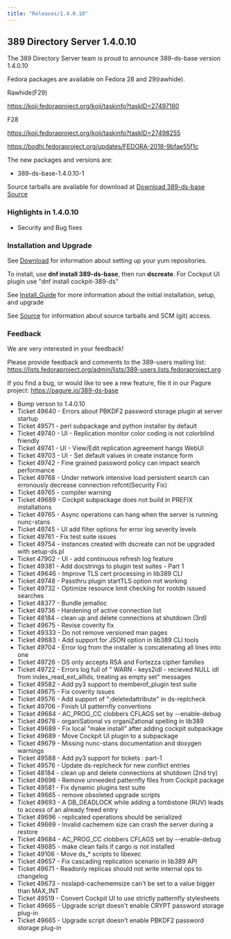 ```yaml
---
title: "Releases/1.4.0.10"
---
```


389 Directory Server 1.4.0.10
-----------------------------

The 389 Directory Server team is proud to announce 389-ds-base version 1.4.0.10

Fedora packages are available on Fedora 28 and 29(rawhide).

Rawhide(F29)

<https://koji.fedoraproject.org/koji/taskinfo?taskID=27497180>

F28

<https://koji.fedoraproject.org/koji/taskinfo?taskID=27498255>

<https://bodhi.fedoraproject.org/updates/FEDORA-2018-9bfae55f1c>

The new packages and versions are:

- 389-ds-base-1.4.0.10-1

Source tarballs are available for download at [Download 389-ds-base Source](https://releases.pagure.org/389-ds-base/389-ds-base-1.4.0.10.tar.bz2)

### Highlights in 1.4.0.10

- Security and Bug fixes

### Installation and Upgrade 

See [Download](../download.html) for information about setting up your yum repositories.

To install, use **dnf install 389-ds-base**, then run **dscreate**.  For Cockput UI plugin use "dnf install cockpit-389-ds"

See [Install\_Guide](../howto-install-389) for more information about the initial installation, setup, and upgrade

See [Source](../development/source.html) for information about source tarballs and SCM (git) access.

### Feedback

We are very interested in your feedback!

Please provide feedback and comments to the 389-users mailing list: <https://lists.fedoraproject.org/admin/lists/389-users.lists.fedoraproject.org>

If you find a bug, or would like to see a new feature, file it in our Pagure project: <https://pagure.io/389-ds-base>

- Bump verson to 1.4.0.10
- Ticket 49640 - Errors about PBKDF2 password storage plugin at server startup
- Ticket 49571 - perl subpackage and python installer by default
- Ticket 49740 - UI - Replication monitor color coding is not colorblind friendly
- Ticket 49741 - UI - View/Edit replication agreement hangs WebUI
- Ticket 49703 - UI - Set default values in create instance form
- Ticket 49742 - Fine grained password policy can impact search performance
- Ticket 49768 - Under network intensive load persistent search can erronously decrease connection refcnt(Security Fix)
- Ticket 49765 - compiler warning
- Ticket 49689 - Cockpit subpackage does not build in PREFIX installations
- Ticket 49765 - Async operations can hang when the server is running nunc-stans
- Ticket 49745 - UI add filter options for error log severity levels
- Ticket 49761 - Fix test suite issues
- Ticket 49754 - instances created with dscreate can not be upgraded with setup-ds.pl
- Ticket 47902 - UI - add continuous refresh log feature
- Ticket 49381 - Add docstrings to plugin test suites - Part 1
- Ticket 49646 - Improve TLS cert processing in lib389 CLI
- Ticket 49748 - Passthru plugin startTLS option not working
- Ticket 49732 - Optimize resource limit checking for rootdn issued searches
- Ticket 48377 - Bundle jemalloc
- Ticket 49736 - Hardening of active connection list
- Ticket 48184 - clean up and delete connections at shutdown (3rd)
- Ticket 49675 - Revise coverity fix
- Ticket 49333 - Do not remove versioned man pages
- Ticket 49683 - Add support for JSON option in lib389 CLI tools
- Ticket 49704 - Error log from the installer is concatenating all lines into one
- Ticket 49726 - DS only accepts RSA and Fortezza cipher families
- Ticket 49722 - Errors log full of " WARN - keys2idl - recieved NULL idl from index_read_ext_allids, treating as empty set" messages
- Ticket 49582 - Add py3 support to memberof_plugin test suite
- Ticket 49675 - Fix coverity issues
- Ticket 49576 - Add support of ";deletedattribute" in ds-replcheck
- Ticket 49706 - Finish UI patternfly convertions
- Ticket 49684 - AC_PROG_CC clobbers CFLAGS set by --enable-debug
- Ticket 49678 - organiSational vs organiZational spelling in lib389
- Ticket 49689 - Fix local "make install" after adding cockpit subpackage
- Ticket 49689 - Move Cockpit UI plugin to a subpackage
- Ticket 49679 - Missing nunc-stans documentation and doxygen warnings
- Ticket 49588 - Add py3 support for tickets : part-1
- Ticket 49576 - Update ds-replcheck for new conflict entries
- Ticket 48184 - clean up and delete connections at shutdown (2nd try)
- Ticket 49698 - Remove unneeded patternfly files from Cockpit package
- Ticket 49581 - Fix dynamic plugins test suite
- Ticket 49665 - remove obsoleted upgrade scripts
- Ticket 49693 - A DB_DEADLOCK while adding a tombstone (RUV) leads to access of an already freed entry
- Ticket 49696 - replicated operations should be serialized
- Ticket 49669 - Invalid cachemem size can crash the server during a restore
- Ticket 49684 - AC_PROG_CC clobbers CFLAGS set by --enable-debug
- Ticket 49685 - make clean fails if cargo is not installed
- Ticket 49106 - Move ds_* scripts to libexec
- Ticket 49657 - Fix cascading replication scenario in lib389 API
- Ticket 49671 - Readonly replicas should not write internal ops to changelog
- Ticket 49673 -  nsslapd-cachememsize can't be set to a value bigger than MAX_INT
- Ticket 49519 - Convert Cockpit UI to use strictly patternfly stylesheets
- Ticket 49665 - Upgrade script doesn't enable CRYPT password storage plug-in
- Ticket 49665 - Upgrade script doesn't enable PBKDF2 password storage plug-in

